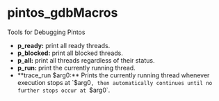 # pintos_gdbMacros
Tools for Debugging Pintos

- **p_ready:** print all ready threads.
- **p_blocked:** print all blocked threads.
- **p_all:** print all threads regardless of their status.
- **p_run:** print the currently running thread.
- **trace_run $arg0:** Prints the currently running thread whenever execution stops at `$arg0`, then automatically continues until no further stops occur at `$arg0`.

